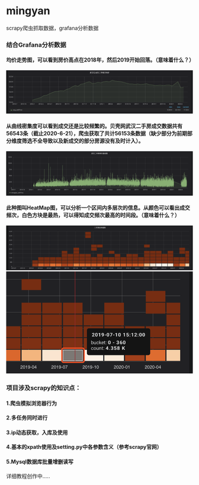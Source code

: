 # mingyan
scrapy爬虫抓取数据，grafana分析数据

### 结合Grafana分析数据
#### 均价走势图，可以看到房价高点在2018年，然后2019开始回落。（意味着什么？）
![image1](https://github.com/BLiYing/mingyan/blob/master/images/WX20200620-135303%402x.png)
#### 从曲线密集度可以看到成交还是比较频繁的。贝壳网武汉二手房成交数据共有56543条（截止2020-6-21），爬虫获取了共计56153条数据（缺少部分为前期部分维度筛选不全导致以及新成交的部分房源没有及时计入）。
![image2](https://github.com/BLiYing/mingyan/blob/master/images/WX20200620-135457@2x.png)
#### 此种图叫HeatMap图，可以分析一个区间内多层次的信息。从颜色可以看出成交频次，白色方块是最热，可以得知成交频次最高的时间段。（意味着什么？）
![image3](https://github.com/BLiYing/mingyan/blob/master/images/WX20200620-135536@2x.png)
![image3](https://github.com/BLiYing/mingyan/blob/master/images/WX20200620-141508@2x.png)

### 项目涉及scrapy的知识点：
#### 1.爬虫模拟浏览器行为
#### 2.多任务同时进行
#### 3.ip动态获取，入库及使用
#### 4.基本的xpath使用及setting.py中各参数含义（参考scrapy官网）
#### 5.Mysql数据库批量增删读写

详细教程创作中.....


